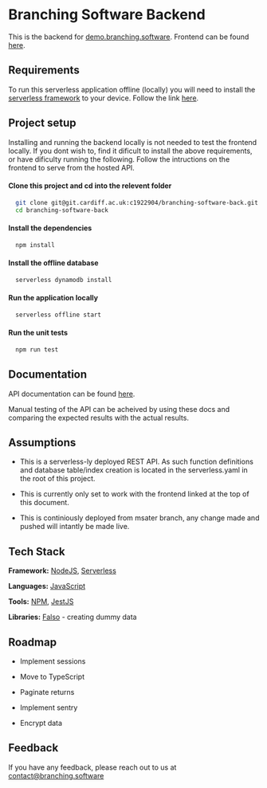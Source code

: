 
# Branching Software Backend

This is the backend for [demo.branching.software](https://demo.branching.software). Frontend can be found [here](https://git.cardiff.ac.uk/c1922904/branching-software-front).


## Requirements

To run this serverless application offline (locally) you will need to install the [serverless framework](https://www.serverless.com/) to your device.
Follow the link [here](https://www.serverless.com/framework/docs/getting-started).
## Project setup

Installing and running the backend locally is not needed to test the frontend locally. If you dont wish to, find it dificult to install the above requirements, or have dificulty running the following. Follow the intructions on the frontend to serve from the hosted API.

#### Clone this project and cd into the relevent folder

```bash
  git clone git@git.cardiff.ac.uk:c1922904/branching-software-back.git
  cd branching-software-back
```

#### Install the dependencies

```bash
  npm install
```

#### Install the offline database

```bash
  serverless dynamodb install
```

#### Run the application locally

```bash
  serverless offline start
```

#### Run the unit tests

```bash
  npm run test
```

## Documentation

API documentation can be found [here](https://documenter.getpostman.com/view/12117103/UVe9RVBV).

Manual testing of the API can be acheived by using these docs and comparing the expected results with the actual results.

## Assumptions

- This is a serverless-ly deployed REST API. As such function definitions and database table/index creation is located in the serverless.yaml in the root of this project.
 
- This is currently only set to work with the frontend linked at the top of this document.

- This is continiously deployed from msater branch, any change made and pushed will intantly be made live.
## Tech Stack

**Framework:** [NodeJS](https://nodejs.org/en/), [Serverless](https://www.serverless.com/)

**Languages:** [JavaScript](https://www.wikiwand.com/en/JavaScript/)

**Tools:** [NPM](https://www.npmjs.com/), [JestJS](https://jestjs.io/)

**Libraries:** [Falso](https://ngneat.github.io/falso/) - creating dummy data



## Roadmap

- Implement sessions

- Move to TypeScript

- Paginate returns

- Implement sentry

- Encrypt data


## Feedback

If you have any feedback, please reach out to us at contact@branching.software

